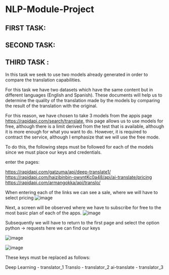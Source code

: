 # NLP-Module-Project

## FIRST TASK:

## SECOND TASK:

## THIRD TASK : 
In this task we seek to use two models already generated in order to compare the translation capabilities.

For this task we have two datasets which have the same content but in different languages (English and Spanish). These documents will help us to determine the quality of the translation made by the models by comparing the result of the translation with the original.

For this reason, we have chosen to take 3 models from the appis page https://rapidapi.com/search/translate, this page allows us to use models for free, although there is a limit derived from the test that is available, although it is more enough for what you want to do. However, it is required to contract the service, although I emphasize that we will use the free mode.

To do this, the following steps must be followed for each of the models since we must place our keys and credentials.

enter the pages:

https://rapidapi.com/gatzuma/api/deep-translate1/
https://rapidapi.com/haizibinbin-owyntKc0a48/api/ai-translate/pricing
https://rapidapi.com/armangokka/api/translo/

When entering each of the links we can see a sale, where we will have to select pricing
![image](https://user-images.githubusercontent.com/99751023/205537582-60b7b3d3-ee80-40df-b008-e43867a066f2.png)

Next, a screen will be observed where we have to subscribe for free to the most basic plan of each of the apps.
![image](https://user-images.githubusercontent.com/99751023/205538288-f8f63b0f-3bd6-4b7b-bb5b-e7e6da08ba27.png)

Subsequently we will have to return to the first page and select the option python -> requests here we can find our keys

![image](https://user-images.githubusercontent.com/99751023/205538595-32b6c2ff-acd0-4ad7-a2ae-bdde246b830d.png)

![image](https://user-images.githubusercontent.com/99751023/205539232-3265e8a0-c1ee-415e-92f4-18ce521e9bcf.png)

These keys must be replaced as follows:

Deep Learning - translator_1
Translo - translator_2
ai-translate - translator_3

